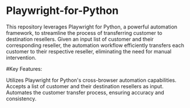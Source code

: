 # Playwright-for-Python
This repository leverages Playwright for Python, a powerful automation framework, to streamline the process of transferring customer to destination resellers. Given an input list of customer and their corresponding reseller, the automation workflow efficiently transfers each customer to their respective reseller, eliminating the need for manual intervention.

#Key Features:

Utilizes Playwright for Python's cross-browser automation capabilities.
Accepts a list of customer and their destination resellers as input.
Automates the customer transfer process, ensuring accuracy and consistency.

